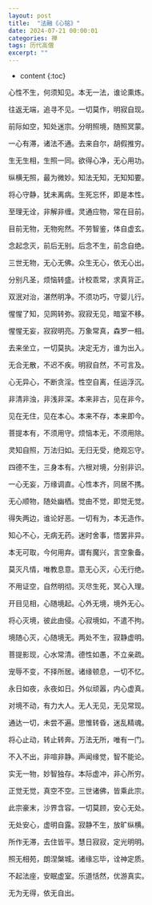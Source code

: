 ```yaml
---
layout: post
title:  "法融《心铭》"
date: 2024-07-21 00:00:01
categories: 禅
tags: 历代高僧
excerpt: ""
---
```


* content
{:toc}


心性不生，何须知见。本无一法，谁论熏炼。

往返无端，追寻不见。一切莫作，明寂自现。

前际如空，知处迷宗。分明照境，随照冥蒙。

一心有滞，诸法不通。去来自尔，胡假推穷。

生无生相，生照一同。欲得心净，无心用功。

纵横无照，最为微妙。知法无知，无知知要。

将心守静，犹未离病。生死忘怀，即是本性。

至理无诠，非解非缠。灵通应物，常在目前。

目前无物，无物宛然。不劳智鉴，体自虚玄。

念起念灭，前后无别。后念不生，前念自绝。

三世无物，无心无佛。众生无心，依无心出。

分别凡圣，烦恼转盛。计校乖常，求真背正。

双泯对治，湛然明净。不须功巧，守婴儿行。

惺惺了知，见网转弥。寂寂无见，暗室不移。

惺惺无妄，寂寂明亮。万象常真，森罗一相。

去来坐立，一切莫执。决定无方，谁为出入。

无合无散，不迟不疾。明寂自然，不可言及。

心无异心，不断贪淫。性空自离，任运浮沉。

非清非浊，非浅非深。本来非古，见在非今。

见在无住，见在本心。本来不存，本来即今。

菩提本有，不须用守。烦恼本无，不须用除。

灵知自照，万法归如。无归无受，绝观忘守。

四德不生，三身本有。六根对境，分别非识。

一心无妄，万缘调直。心性本齐，同居不携。

无心顺物，随处幽栖。觉由不觉，即觉无觉。

得失两边，谁论好恶。一切有为，本无造作。

知心不心，无病无药。迷时舍事，悟罢非异。

本无可取，今何用弃。谓有魔兴，言空象备。

莫灭凡情，唯教息意。意无心灭，心无行绝。

不用证空，自然明彻。灭尽生死，冥心入理。

开目见相，心随境起。心外无境，境外无心。

将心灭境，彼此由侵。心寂境如，不遣不拘。

境随心灭，心随境无。两处不生，寂静虚明。

菩提影现，心水常清。德性如愚，不立亲疏。

宠辱不变，不择所居。诸缘顿息，一切不忆。

永日如夜，永夜如日。外似顽嚣，内心虚真。

对境不动，有力大人。无人无见，无见常现。

通达一切，未尝不遍。思惟转昏，迷乱精魂。

将心止动，转止转奔。万法无所，唯有一门。

不入不出，非喧非静。声闻缘觉，智不能论。

实无一物，妙智独存。本际虚冲，非心所穷。

正觉无觉，真空不空。三世诸佛，皆乘此宗。

此宗豪末，沙界含容。一切莫顾，安心无处。

无处安心，虚明自露。寂静不生，放旷纵横。

所作无滞，去住皆平。慧日寂寂，定光明明。

照无相苑，朗涅槃城。诸缘忘毕，诠神定质。

不起法座，安眠虚室。乐道恬然，优游真实。

无为无得，依无自出。



